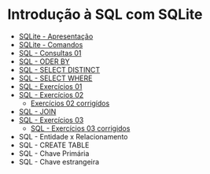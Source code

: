 # Introdução à SQL com SQLite

- [SQLite - Apresentação](SQLITE-apresentacao.md)
- [SQLite - Comandos](SQLITE-comandos.md)
- [SQL - Consultas 01](SQL-SELECT-01.md)
- [SQL - ODER BY](SQL-ORDER-BY.md)
- [SQL - SELECT DISTINCT](SQL-SELECT-DISTINCT.md)
- [SQL - SELECT WHERE](SQL-SELECT-WHERE.md)
- [SQL - Exercícios 01](SQLITE-exercicios-01.md)
- [SQL - Exercícios 02](SQL-exercicios-02.md)
    - [Exercícios 02 corrigídos](SQL-exercicios02.corrigidos.md)
- [SQL - JOIN](SQL-JOIN.md)
- [SQL - Exercícios 03](SQL-exercicios-03.md)
    - [SQL - Exercícios 03 corrigidos](SQL-execicios-03-corrigidos.md)
- SQL - Entidade x Relacionamento
- SQL - CREATE TABLE
- SQL - Chave Primária
- SQL - Chave estrangeira

